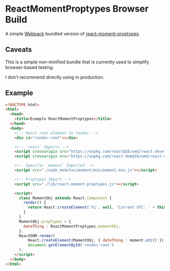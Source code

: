 # ReactMomentProptypes Browser Build

A simple [Webpack] bundled version of [react-moment-proptypes].

## Caveats
This is a simple non-minified bundle that is currently used to simplify browser-based testing.

I don't recommend directly using in production.

## Example
```html
<!DOCTYPE html>
<html>
  <head>
    <title>Example ReactMomentProptypes</title>
  </head>
  <body>
    <!-- React root element to render -->
    <div id="render-root"></div>

    <!-- `react` Imports -->
    <script crossorigin src="https://unpkg.com/react@16/umd/react.development.js"></script>
    <script crossorigin src="https://unpkg.com/react-dom@16/umd/react-dom.development.js"></script>

    <!-- Specific `moment` Imported -->
    <script src="./node_modules/moment/min/moment.min.js"></script>

    <!-- Proptypes Import -->
    <script src="./lib/react-moment-proptypes.js"></script>

    <script>
      class MomentObj extends React.Component {
        render() {
          return React.createElement('h1', null, 'Current UTC: ' + this.props.dateThing.toString());
        }
      }
      MomentObj.propTypes = {
        dateThing : ReactMomentProptypes.momentObj,
      };
      ReactDOM.render(
          React.createElement(MomentObj, { dateThing : moment.utc() }),
          document.getElementById('render-root')
      );
    </script>
  </body>
</html>
```


[_]: #Links
[Webpack]: https://webpack.js.org
[react-moment-proptypes]: https://www.npmjs.com/package/react-moment-proptypes
